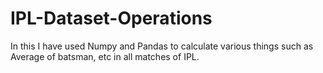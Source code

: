 # IPL-Dataset-Operations
In this I have used Numpy and Pandas to calculate various things such as Average of batsman, etc in all matches of IPL.
